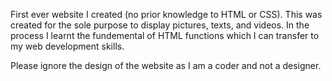 First ever website I created (no prior knowledge to HTML or CSS). This was created for the sole purpose to display pictures, 
texts, and videos. In the process I learnt the fundemental of HTML functions which I can transfer to my web development skills.

Please ignore the design of the website as I am a coder and not a designer.
